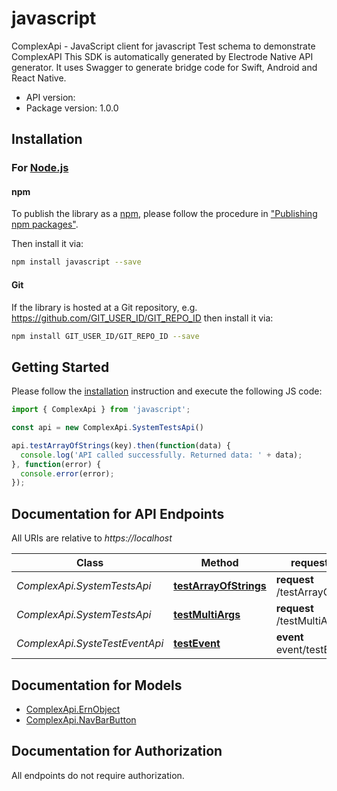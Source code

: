 # javascript

ComplexApi - JavaScript client for javascript
Test schema to demonstrate ComplexAPI 
This SDK is automatically generated by Electrode Native API generator.
It uses Swagger to generate bridge code for Swift, Android and React Native.

- API version: 
- Package version: 1.0.0

## Installation

### For [Node.js](https://nodejs.org/)

#### npm

To publish the library as a [npm](https://www.npmjs.com/),
please follow the procedure in ["Publishing npm packages"](https://docs.npmjs.com/getting-started/publishing-npm-packages).

Then install it via:

```sh
npm install javascript --save
```

#### Git

If the library is hosted at a Git repository, e.g.
https://github.com/GIT_USER_ID/GIT_REPO_ID
then install it via:

```sh
npm install GIT_USER_ID/GIT_REPO_ID --save
```

## Getting Started

Please follow the [installation](#installation) instruction and execute the following JS code:

```javascript
import { ComplexApi } from 'javascript';

const api = new ComplexApi.SystemTestsApi()

api.testArrayOfStrings(key).then(function(data) {
  console.log('API called successfully. Returned data: ' + data);
}, function(error) {
  console.error(error);
});

```

## Documentation for API Endpoints

All URIs are relative to *https://localhost*

Class | Method |request type | Description
------------ | ------------- | ------------- | -------------
*ComplexApi.SystemTestsApi* | [**testArrayOfStrings**](docs/SystemTestsApi.md#testArrayOfStrings) | **request** /testArrayOfStrings | 
*ComplexApi.SystemTestsApi* | [**testMultiArgs**](docs/SystemTestsApi.md#testMultiArgs) | **request** /testMultiArgs | 
*ComplexApi.SysteTestEventApi* | [**testEvent**](docs/SysteTestEventApi.md#testEvent) | **event** event/testEvent | 

## Documentation for Models
 - [ComplexApi.ErnObject](docs/ErnObject.md)
 - [ComplexApi.NavBarButton](docs/NavBarButton.md)

## Documentation for Authorization

 All endpoints do not require authorization.

